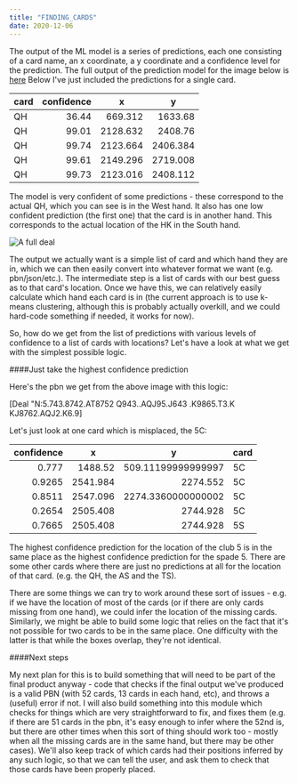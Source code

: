 ```yaml
---
title: "FINDING_CARDS"
date: 2020-12-06
---
```


The output of the ML model is a series of predictions, each one consisting of a card name, an x coordinate, a y coordinate and a confidence level for the prediction. The full output of the prediction model for the image below is [here](/ocr/all_predictions_2.csv) Below I've just included the predictions for a single card. 

<table class="table table-bordered table-hover table-condensed">
<thead><tr><th title="Field #1">card</th>
<th title="Field #2">confidence</th>
<th title="Field #3">x</th>
<th title="Field #4">y</th>
</tr></thead>
<tbody><tr>
<td>QH</td>
<td align="right">36.44</td>
<td align="right">669.312</td>
<td align="right">1633.68</td>
</tr>
<tr>
<td>QH</td>
<td align="right">99.01</td>
<td align="right">2128.632</td>
<td align="right">2408.76</td>
</tr>
<tr>
<td>QH</td>
<td align="right">99.74</td>
<td align="right">2123.664</td>
<td align="right">2406.384</td>
</tr>
<tr>
<td>QH</td>
<td align="right">99.61</td>
<td align="right">2149.296</td>
<td align="right">2719.008</td>
</tr>
<tr>
<td>QH</td>
<td align="right">99.73</td>
<td align="right">2123.016</td>
<td align="right">2408.112</td>
</tr>
</tbody></table>

The model is very confident of some predictions - these correspond to the actual QH, which you can see is in the West hand. It also has one low confident prediction (the first one) that the card is in another hand. This corresponds to the actual location of the HK in the South hand. 

![A full deal](/johnfaben/images/2.jpg)

The output we actually want is a simple list of card and which hand they are in, which we can then easily convert into whatever format we want (e.g. pbn/json/etc.). The intermediate step is a list of cards with our best guess as to that card's location. Once we have this, we can relatively easily calculate which hand each card is in (the current approach is to use k-means clustering, although this is probably actually overkill, and we could hard-code something if needed, it works for now). 

So, how do we get from the list of predictions with various levels of confidence to a list of cards with locations? Let's have a look at what we get with the simplest possible logic.

####Just take the highest confidence prediction

Here's the pbn we get from the above image with this logic: 

[Deal "N:5.743.8742.AT8752 Q943..AQJ95.J643 .K9865.T3.K KJ8762.AQJ2.K6.9]

Let's just look at one card which is misplaced, the 5C:

<table class="table table-bordered table-hover table-condensed">
<thead><tr><th title="Field #1">confidence</th>
<th title="Field #2">x</th>
<th title="Field #3">y</th>
<th title="Field #4">card</th>
</tr></thead>
<tbody><tr>
<td align="right">0.777</td>
<td align="right">1488.52</td>
<td align="right">509.11199999999997</td>
<td>5C</td>
</tr>
<tr>
<td align="right">0.9265</td>
<td align="right">2541.984</td>
<td align="right">2274.552</td>
<td>5C</td>
</tr>
<tr>
<td align="right">0.8511</td>
<td align="right">2547.096</td>
<td align="right">2274.3360000000002</td>
<td>5C</td>
</tr>
<tr>
<td align="right">0.2654</td>
<td align="right">2505.408</td>
<td align="right">2744.928</td>
<td>5C</td>
</tr>
<tr>
<td align="right">0.7665</td>
<td align="right">2505.408</td>
<td align="right">2744.928</td>
<td>5S</td>
</tr>
</tbody></table>

The highest confidence prediction for the location of the club 5 is in the same place as the highest confidence prediction for the spade 5.
There are some other cards where there are just no predictions at all for the location of that card. (e.g. the QH, the AS and the TS). 

There are some things we can try to work around these sort of issues - e.g. if we have the location of most of the cards (or if there are only cards missing from one hand), we could infer the location of the missing cards. Similarly, we might be able to build some logic that relies on the fact that it's not possible for two cards to be in the same place. One difficulty with the latter is that while the boxes overlap, they're not identical.

####Next steps

My next plan for this is to build something that will need to be part of the final product anyway - code that checks if the final output we've produced is a valid PBN (with 52 cards, 13 cards in each hand, etc), and throws a (useful) error if not. I will also build something into this module which checks for things which are very straightforward to fix, and fixes them (e.g. if there are 51 cards in the pbn, it's easy enough to infer where the 52nd is, but there are other times when this sort of thing should work too - mostly when all the missing cards are in the same hand, but there may be other cases). We'll also keep track of which cards had their positions inferred by any such logic, so that we can tell the user, and ask them to check that those cards have been properly placed. 
